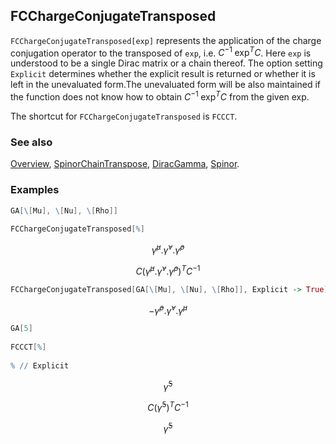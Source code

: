 ## FCChargeConjugateTransposed

`FCChargeConjugateTransposed[exp]` represents the application of the charge conjugation operator to the transposed of `exp`, i.e. $C^{-1} \;\text{exp}^T C$. Here `exp` is understood to be a single Dirac matrix or a chain thereof. The option setting `Explicit` determines whether the explicit result is returned or whether it is left in the unevaluated form.The unevaluated form will be also maintained if the function does not know how to obtain $C^{-1} \;\text{exp}^T C$ from the given exp.

The shortcut for `FCChargeConjugateTransposed` is `FCCCT`.

### See also

[Overview](Extra/FeynCalc.md), [SpinorChainTranspose](SpinorChainTranspose.md), [DiracGamma](DiracGamma.md), [Spinor](Spinor.md).

### Examples

```mathematica
GA[\[Mu], \[Nu], \[Rho]] 
 
FCChargeConjugateTransposed[%]
```

$$\bar{\gamma }^{\mu }.\bar{\gamma }^{\nu }.\bar{\gamma }^{\rho }$$

$$C\left(\bar{\gamma }^{\mu }.\bar{\gamma }^{\nu }.\bar{\gamma }^{\rho }\right)^TC^{-1}$$

```mathematica
FCChargeConjugateTransposed[GA[\[Mu], \[Nu], \[Rho]], Explicit -> True]
```

$$-\bar{\gamma }^{\rho }.\bar{\gamma }^{\nu }.\bar{\gamma }^{\mu }$$

```mathematica
GA[5] 
 
FCCCT[%] 
 
% // Explicit
```

$$\bar{\gamma }^5$$

$$C\left(\bar{\gamma }^5\right)^TC^{-1}$$

$$\bar{\gamma }^5$$